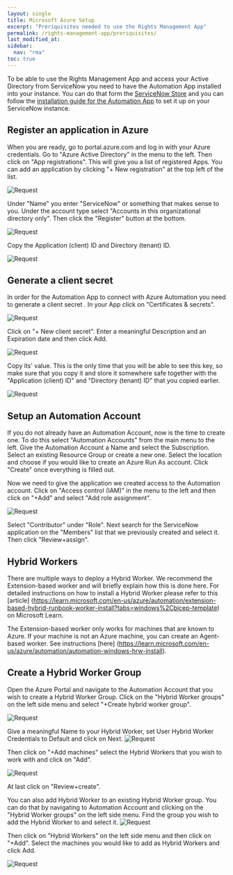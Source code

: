 ```yaml
---
layout: single
title: Microsoft Azure Setup
excerpt: "Preriquisites needed to use the Rights Management App"
permalink: /rights-management-app/preriquisites/
last_modified_at: 
sidebar:
  nav: "rma"
toc: true
---
```


To be able to use the Rights Management App and access your Active Directory from ServiceNow you need to have the Automation App installed into your instance. You can do that form the [ServiceNow Store](https://store.servicenow.com) and you can follow the [installation guide for the Automation App](/automation-app/azure-setup/) to set it up on your ServiceNow instance.

## Register an application in Azure
When you are ready, go to portal.azure.com and log in with your Azure credentials. Go to "Azure Active Directory" in the menu to the left. Then click on "App registrations". This will give you a list of registered Apps. You can add an application by clicking "+ New registration" at the top left of the list.

![Request](/assets/images/appregistration.webp)

Under "Name" you enter "ServiceNow" or something that makes sense to you. Under the account type select "Accounts in this organizational directory only". Then click the "Register" button at the bottom.

![Request](/assets/images/appregistrationtwo.webp)

Copy the Application (client) ID and Directory (tenant) ID.

![Request](/assets/images/appiddirectoryid.webp)

## Generate a client secret 
In order for the Automation App to connect with Azure Automation you need to generate a client secret . In your App click on "Certificates & secrets".

![Request](/assets/images/clientsecret.webp)

Click on "+ New client secret". Enter a meaningful Description and an Expiration date and then click Add.

![Request](/assets/images/clientsecrettwo.webp)

Copy its' value. This is the only time that you will be able to see this key, so make sure that you copy it and store it somewhere safe together with the "Application (client) ID" and "Directory (tenant) ID" that you copied earlier.

![Request](/assets/images/secretvalue.webp)

## Setup an Automation Account
If you do not already have an Automation Account, now is the time to create one. To do this select "Automation Accounts" from the main menu to the left. Give the Automation Account a Name and select the Subscription. Select an existing Resource Group or create a new one. Select the location and choose if you would like to create an Azure Run As account. Click "Create" once everything is filled out.

Now we need to give the application we created access to the Automation account. Click on "Access control (IAM)" in the menu to the left and then click on "+Add" and select "Add role assignment". 

![Request](/assets/images/addroleassignment.webp)

Select "Contributor" under "Role". Next search for the ServiceNow application on the "Members" list that we previously created and select it. Then click "Review+assign".

## Hybrid Workers
There are multiple ways to deploy a Hybrid Worker. We recommend the Extension-based worker and will briefly explain how this is done here. For detailed instructions on how to install a Hybrid Worker please refer to this [article] (https://learn.microsoft.com/en-us/azure/automation/extension-based-hybrid-runbook-worker-install?tabs=windows%2Cbicep-template) on Microsoft Learn.

The Extension-based worker only works for machines that are known to Azure. If your machine is not an Azure machine, you can create an Agent-based worker. See instructions [here] (https://learn.microsoft.com/en-us/azure/automation/automation-windows-hrw-install).

## Create a Hybrid Worker Group
Open the Azure Portal and navigate to the Automation Account that you wish to create a Hybrid Worker Group. Click on the "Hybrid Worker groups" on the left side menu and select "+Create hybrid worker group".

![Request](/assets/images/createhybridworkergroup.webp)

Give a meaningful Name to your Hybrid Worker, set User Hybrid Worker Credentials to Default and click on Next.
![Request](/assets/images/hybridworkername.webp)

Then click on "+Add machines" select the Hybrid Workers that you wish to work with and click on "Add".

![Request](/assets/images/addmachine.webp)

At last click on "Review+create".

You can also add Hybrid Worker to an existing Hybrid Worker group. You can do that by navigating to Automation Account and clicking on the "Hybrid Worker groups" on the left side menu. Find the group you wish to add the Hybrid Worker to and select it.
![Request](/assets/images/addhybridworker.webp)

Then click on "Hybrid Workers" on the left side menu and then click on "+Add". Select the machines you would like to add as Hybrid Workers and click Add.

![Request](/assets/images/emihybridworkers2.webp)

